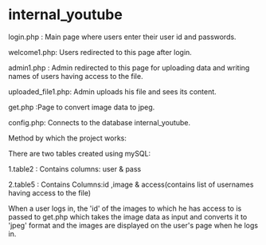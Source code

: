 internal_youtube
================
login.php : Main page where users enter their user id and passwords.

welcome1.php: Users redirected to this page after login.

admin1.php : Admin redirected to this page for uploading data and writing names of users having access to the file.

uploaded_file1.php: Admin uploads his file and sees its content.

get.php :Page to convert image data to jpeg.

config.php: Connects to the database internal_youtube.

Method by which the project works:

There are two tables created using mySQL:

1.table2 : Contains columns:		user &  pass


  
2.table5 : Contains Columns:id ,image & access(contains list of usernames having access to the file)
  
  

When a user logs in, the 'id' of the images to which he has access to is passed to get.php which takes the image data as
input and converts it to 'jpeg' format and the images are displayed on the user's page when he logs in.
